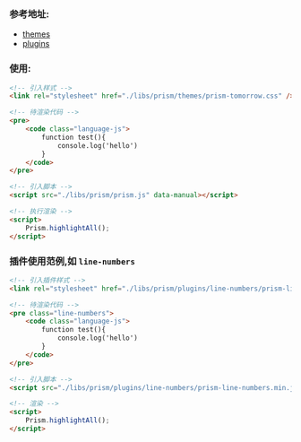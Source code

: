 ### 参考地址:

- [themes](https://github.com/PrismJS/prism-themes)
- [plugins](https://prismjs.com/index.html#plugins)

### 使用:

```html
<!-- 引入样式 -->
<link rel="stylesheet" href="./libs/prism/themes/prism-tomorrow.css" />

<!-- 待渲染代码 -->
<pre>
    <code class="language-js">
        function test(){
            console.log('hello')
        }
    </code>
</pre>

<!-- 引入脚本 -->
<script src="./libs/prism/prism.js" data-manual></script>

<!-- 执行渲染 -->
<script>
    Prism.highlightAll();
</script>
```

### 插件使用范例,如 `line-numbers`

```html
<!-- 引入插件样式 -->
<link rel="stylesheet" href="./libs/prism/plugins/line-numbers/prism-line-numbers.css">

<!-- 待渲染代码 -->
<pre class="line-numbers">
    <code class="language-js">
        function test(){
            console.log('hello')
        }
    </code>
</pre>

<!-- 引入脚本 -->
<script src="./libs/prism/plugins/line-numbers/prism-line-numbers.min.js"></script>

<!-- 渲染 -->
<script>
    Prism.highlightAll();
</script>
```

